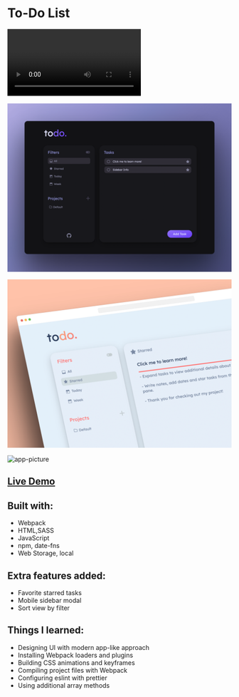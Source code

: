 # To-Do List
![video](https://user-images.githubusercontent.com/46884821/231622424-40e1fad8-0a7f-4ccd-986c-ee8246f0a4a6.mov)

![app-picture](https://github.com/bartbzd/todo-list/blob/main/src/img/mockup1.png)

![app-picture](https://github.com/bartbzd/todo-list/blob/main/src/img/mockup2.png)

![app-picture](https://github.com/bartbzd/todo-list/blob/main/src/img/mockup3.png)

## [Live Demo](https://bartbzd.github.io/todo-list/)

## Built with:

- Webpack
- HTML,SASS
- JavaScript
- npm, date-fns
- Web Storage, local

## Extra features added:

- Favorite starred tasks
- Mobile sidebar modal
- Sort view by filter

## Things I learned:

- Designing UI with modern app-like approach
- Installing Webpack loaders and plugins
- Building CSS animations and keyframes
- Compiling project files with Webpack
- Configuring eslint with prettier
- Using additional array methods
